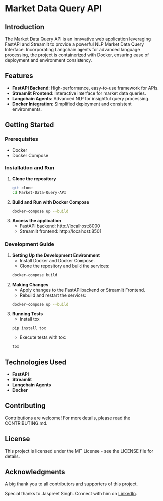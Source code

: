 # Market Data Query API

## Introduction

The Market Data Query API is an innovative web application leveraging FastAPI and Streamlit to provide a powerful NLP Market Data Query Interface. Incorporating Langchain agents for advanced language processing, the project is containerized with Docker, ensuring ease of deployment and environment consistency.

## Features

- **FastAPI Backend**: High-performance, easy-to-use framework for APIs.
- **Streamlit Frontend**: Interactive interface for market data queries.
- **Langchain Agents**: Advanced NLP for insightful query processing.
- **Docker Integration**: Simplified deployment and consistent environments.

## Getting Started

### Prerequisites

- Docker
- Docker Compose

### Installation and Run

1. **Clone the repository**
   ```bash
   git clone
   cd Market-Data-Query-API
   ```
2. **Build and Run with Docker Compose**
   ```bash
   docker-compose up --build
   ```
3. **Access the application**
   - FastAPI backend: http://localhost:8000
   - Streamlit frontend: http://localhost:8501

### Development Guide

1. **Setting Up the Development Environment**
   - Install Docker and Docker Compose.
   - Clone the repository and build the services:
   ```bash
   docker-compose build
   ```
2. **Making Changes**
   - Apply changes to the FastAPI backend or Streamlit Frontend.
   - Rebuild and restart the services:
   ```bash
   docker-compose up --build
   ```
3. **Running Tests**
   - Install tox
   ```bash
   pip install tox
   ```
   - Execute tests with tox:
   ```bash
   tox
   ```

## Technologies Used

- **FastAPI**
- **Streamlit**
- **Langchain Agents**
- **Docker**

## Contributing

Contributions are welcome! For more details, please read the CONTRIBUTING.md.

## License

This project is licensed under the MIT License - see the LICENSE file for details.

## Acknowledgments

A big thank you to all contributors and supporters of this project.

Special thanks to Jaspreet Singh. Connect with him on [LinkedIn](https://www.linkedin.com/in/waraichinc/).
